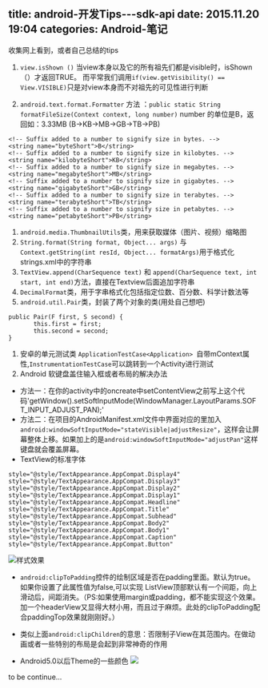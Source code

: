 title: android-开发Tips---sdk-api
date: 2015.11.20 19:04
categories: Android-笔记
---
收集网上看到，或者自己总结的tips 
1. `view.isShown ()` 当view本身以及它的所有祖先们都是visible时，isShown（）才返回TRUE。
而平常我们调用`if(view.getVisibility() == View.VISIBLE)`只是对view本身而不对祖先的可见性进行判断

1. `android.text.format.Formatter` 方法 ：`public static String formatFileSize(Context context, long number)` 
number 的单位是B，返回如：3.33MB  (B->KB->MB->GB->TB->PB)
```
<!-- Suffix added to a number to signify size in bytes. -->
<string name="byteShort">B</string>
<!-- Suffix added to a number to signify size in kilobytes. -->
<string name="kilobyteShort">KB</string>
<!-- Suffix added to a number to signify size in megabytes. -->
<string name="megabyteShort">MB</string>
<!-- Suffix added to a number to signify size in gigabytes. -->
<string name="gigabyteShort">GB</string>
<!-- Suffix added to a number to signify size in terabytes. -->
<string name="terabyteShort">TB</string>
<!-- Suffix added to a number to signify size in petabytes. -->
<string name="petabyteShort">PB</string>
```

1. `android.media.ThumbnailUtils`类，用来获取媒体（图片、视频）缩略图
1. `String.format(String format, Object... args)` 与 `Context.getString(int resId, Object... formatArgs)`用于格式化strings.xml中的字符串
1. `TextView.append(CharSequence text)` 和 `append(CharSequence text, int start, int end)`方法，直接在Textview后面追加字符串
1. `DecimalFormat`类，用于字串格式化包括指定位数、百分数、科学计数法等
1. `android.util.Pair`类，封装了两个对象的类(用处自己想吧)
```
public Pair(F first, S second) {    
       this.first = first;    
       this.second = second;
}
```
1. 安卓的单元测试类 `ApplicationTestCase<Application> `自带mContext属性,`InstrumentationTestCase`可以跳转到一个Activity进行测试
1. Android 软键盘盖住输入框或者布局的解决办法
 * 方法一：在你的activity中的oncreate中setContentView之前写上这个代码'getWindow().setSoftInputMode(WindowManager.LayoutParams.SOFT_INPUT_ADJUST_PAN);'
 * 方法二：在项目的AndroidManifest.xml文件中界面对应的<activity>里加入`android:windowSoftInputMode="stateVisible|adjustResize"`，这样会让屏幕整体上移。如果加上的是`android:windowSoftInputMode="adjustPan"`这样键盘就会覆盖屏幕。
* TextView的标准字体
```
style="@style/TextAppearance.AppCompat.Display4"
style="@style/TextAppearance.AppCompat.Display3"
style="@style/TextAppearance.AppCompat.Display2"
style="@style/TextAppearance.AppCompat.Display1"
style="@style/TextAppearance.AppCompat.Headline"
style="@style/TextAppearance.AppCompat.Title"
style="@style/TextAppearance.AppCompat.Subhead"
style="@style/TextAppearance.AppCompat.Body2"
style="@style/TextAppearance.AppCompat.Body1"
style="@style/TextAppearance.AppCompat.Caption"
style="@style/TextAppearance.AppCompat.Button"
```
![样式效果](http://upload-images.jianshu.io/upload_images/1181400-62c570276022d2d4.png?imageMogr2/auto-orient/strip%7CimageView2/2/w/1240)

* `android:clipToPadding`控件的绘制区域是否在padding里面。默认为true。如果你设置了此属性值为false,可以实现 ListView顶部默认有一个间距，向上滑动后，间距消失。（PS:如果使用margin或padding，都不能实现这个效果。加一个headerView又显得大材小用，而且过于麻烦。此处的clipToPadding配合paddingTop效果就刚刚好。）

* 类似上面`android:clipChildren`的意思：否限制子View在其范围内。在做动画或者一些特别的布局是会起到非常神奇的作用 

* Android5.0以后Theme的一些颜色
![](http://upload-images.jianshu.io/upload_images/1181400-ae85f080aecd4ba4.png?imageMogr2/auto-orient/strip%7CimageView2/2/w/1240)

to be continue...
